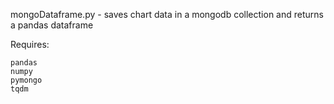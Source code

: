 mongoDataframe.py - saves chart data in a mongodb collection and returns a pandas dataframe

Requires:
```
pandas
numpy
pymongo
tqdm
```
